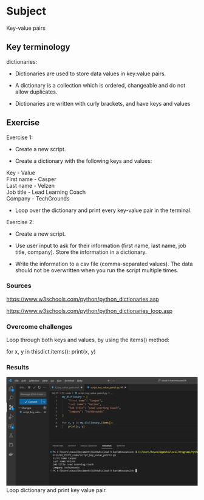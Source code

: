 # Subject
Key-value pairs

## Key terminology
dictionaries:  
- Dictionaries are used to store data values in key:value pairs.  

- A dictionary is a collection which is ordered, changeable and do not allow duplicates.  

- Dictionaries are written with curly brackets, and have keys and values

## Exercise
Exercise 1:  

- Create a new script.  

- Create a dictionary with the following keys and values:  

Key - Value  
First name - Casper  
Last name - Velzen  
Job title - Lead Learning Coach  
Company - TechGrounds  

- Loop over the dictionary and print every key-value pair in the terminal.  

Exercise 2:  

- Create a new script.  

- Use user input to ask for their information (first name, last name, job title, company). Store the information in a dictionary.  

- Write the information to a csv file (comma-separated values). The data should not be overwritten when you run the script multiple times.


### Sources
https://www.w3schools.com/python/python_dictionaries.asp  

https://www.w3schools.com/python/python_dictionaries_loop.asp  


### Overcome challenges
Loop through both keys and values, by using the items() method:

for x, y in thisdict.items():
  print(x, y)

### Results
![loop dictionary and print key value pair](https://github.com/Techgrounds-Cloud-9/cloud-9-karimtouzani24/blob/ab0bf18f784ccfa64207902a7c4a21e0f50cd47a/00_includes/PY/result_KeyPair1.png)  
Loop dictionary and print key value pair.  

